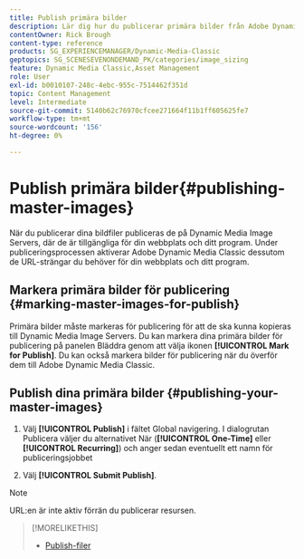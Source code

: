 ```yaml
---
title: Publish primära bilder
description: Lär dig hur du publicerar primära bilder från Adobe Dynamic Media Classic.
contentOwner: Rick Brough
content-type: reference
products: SG_EXPERIENCEMANAGER/Dynamic-Media-Classic
geptopics: SG_SCENESEVENONDEMAND_PK/categories/image_sizing
feature: Dynamic Media Classic,Asset Management
role: User
exl-id: b0010107-248c-4ebc-955c-7514462f351d
topic: Content Management
level: Intermediate
source-git-commit: 5140b62c76970cfcee271664f11b1ff605625fe7
workflow-type: tm+mt
source-wordcount: '156'
ht-degree: 0%

---
```


# Publish primära bilder{#publishing-master-images}

När du publicerar dina bildfiler publiceras de på Dynamic Media Image Servers, där de är tillgängliga för din webbplats och ditt program. Under publiceringsprocessen aktiverar Adobe Dynamic Media Classic dessutom de URL-strängar du behöver för din webbplats och ditt program.

## Markera primära bilder för publicering {#marking-master-images-for-publish}

Primära bilder måste markeras för publicering för att de ska kunna kopieras till Dynamic Media Image Servers. Du kan markera dina primära bilder för publicering på panelen Bläddra genom att välja ikonen **[!UICONTROL Mark for Publish]**. Du kan också markera bilder för publicering när du överför dem till Adobe Dynamic Media Classic.

## Publish dina primära bilder {#publishing-your-master-images}

1. Välj **[!UICONTROL Publish]** i fältet Global navigering. I dialogrutan Publicera väljer du alternativet När (**[!UICONTROL One-Time]** eller **[!UICONTROL Recurring]**) och anger sedan eventuellt ett namn för publiceringsjobbet

1. Välj **[!UICONTROL Submit Publish]**.

>[!NOTE]
>
>URL:en är inte aktiv förrän du publicerar resursen.

>[!MORELIKETHIS]
>
>* [Publish-filer](publishing-files.md#publishing_files)
